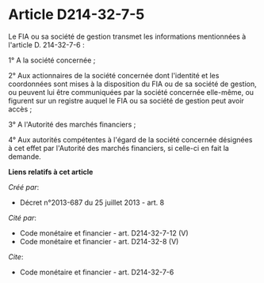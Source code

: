 # Article D214-32-7-5

Le FIA ou sa société de gestion transmet les informations mentionnées à l'article D. 214-32-7-6 :

1° A la société concernée ;

2° Aux actionnaires de la société concernée dont l'identité et les coordonnées sont mises à la disposition du FIA ou de sa
société de gestion, ou peuvent lui être communiquées par la société concernée elle-même, ou figurent sur un registre auquel
le FIA ou sa société de gestion peut avoir accès ;

3° A l'Autorité des marchés financiers ;

4° Aux autorités compétentes à l'égard de la société concernée désignées à cet effet par l'Autorité des marchés financiers,
si celle-ci en fait la demande.

**Liens relatifs à cet article**

_Créé par_:

  - Décret n°2013-687 du 25 juillet 2013 - art. 8

_Cité par_:

  - Code monétaire et financier - art. D214-32-7-12 (V)
  - Code monétaire et financier - art. D214-32-8 (V)

_Cite_:

  - Code monétaire et financier - art. D214-32-7-6
